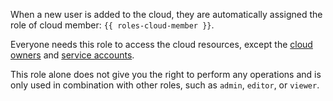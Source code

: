 When a new user is added to the cloud, they are automatically assigned the role of cloud member: `{{ roles-cloud-member }}`.

Everyone needs this role to access the cloud resources, except the [cloud owners](../resource-manager/concepts/resources-hierarchy.md#owner) and [service accounts](../iam/concepts/users/service-accounts.md).

This role alone does not give you the right to perform any operations and is only used in combination with other roles, such as `admin`, `editor`, or `viewer`.

